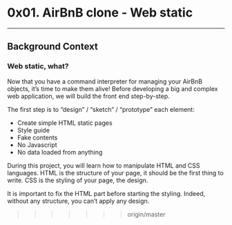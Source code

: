 # 0x01. AirBnB clone - Web static
_ _ _

## Background Context
### Web static, what?

Now that you have a command interpreter for managing your AirBnB objects, it’s time to make them alive!
Before developing a big and complex web application, we will build the front end step-by-step.

The first step is to “design” / “sketch” / “prototype” each element:
- Create simple HTML static pages
- Style guide
- Fake contents
- No Javascript
- No data loaded from anything

During this project, you will learn how to manipulate HTML and CSS languages. 
HTML is the structure of your page, it should be the first thing to write. 
CSS is the styling of your page, the design. 

It is important to fix the HTML part before starting the styling. Indeed, without any structure, you can’t apply any design.
>>>>>>> origin/master
